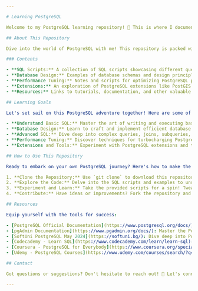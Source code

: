 ```yaml
---

# Learning PostgreSQL

Welcome to my PostgreSQL learning repository! 🚀 This is where I document my journey of mastering PostgreSQL, a robust open-source relational database management system. Join me as I track my progress, share insights, and provide examples of what I've learned.

## About This Repository

Dive into the world of PostgreSQL with me! This repository is packed with a treasure trove of resources, scripts, and examples related to PostgreSQL. As I explore its various facets, I'll keep this repository updated with fresh content and learning materials.

### Contents

- **SQL Scripts:** A collection of SQL scripts showcasing different queries and operations.
- **Database Design:** Examples of database schemas and design principles.
- **Performance Tuning:** Notes and scripts for optimizing PostgreSQL performance.
- **Extensions:** An exploration of PostgreSQL extensions like PostGIS for spatial data.
- **Resources:** Links to tutorials, documentation, and other valuable resources.

## Learning Goals

Let's set sail on this PostgreSQL adventure together! Here are some of my key learning objectives:

- **Understand Basic SQL:** Master the art of writing and executing basic SQL queries. Explore SELECT, INSERT, UPDATE, DELETE, and more.
- **Database Design:** Learn to craft and implement efficient database schemas. Dive into normalization, indexing, and data modeling.
- **Advanced SQL:** Dive deep into complex queries, joins, subqueries, and transactions. Uncover the power of window functions and common table expressions.
- **Performance Tuning:** Discover techniques for turbocharging PostgreSQL performance. Explore query optimization, indexing strategies, and server configuration.
- **Extensions and Tools:** Experiment with PostgreSQL extensions and tools like pgAdmin. Explore spatial data with PostGIS, unleash the potential of JSONB, and automate tasks with PL/pgSQL.

## How to Use This Repository

Ready to embark on your own PostgreSQL journey? Here's how to make the most of this repository:

1. **Clone the Repository:** Use `git clone` to download this repository to your local machine.
2. **Explore the Code:** Delve into the SQL scripts and examples to unravel the mysteries of PostgreSQL. Analyze real-world scenarios and solutions.
3. **Experiment and Learn:** Take the provided scripts for a spin! Tweak and run them to see PostgreSQL in action. Don't be afraid to break things – that's how we learn!
4. **Contribute:** Have ideas or improvements? Fork the repository and create a pull request! Share your insights and contribute to our collective knowledge.

## Resources

Equip yourself with the tools for success:

- [PostgreSQL Official Documentation](https://www.postgresql.org/docs/): Your ultimate guide to all things PostgreSQL.
- [pgAdmin Documentation](https://www.pgadmin.org/docs/): Master the PostgreSQL administration tool of choice.
- [SoftUni PostgreSQL May 2024](https://softuni.bg/): Dive deep into PostgreSQL with SoftUni's comprehensive courses.
- [Codecademy - Learn SQL](https://www.codecademy.com/learn/learn-sql): Start your SQL journey with interactive lessons.
- [Coursera - PostgreSQL for Everybody](https://www.coursera.org/specializations/postgresql): Learn PostgreSQL from scratch with Coursera's specialization.
- [Udemy - PostgreSQL Courses](https://www.udemy.com/courses/search/?q=postgresql): Explore a variety of PostgreSQL courses on Udemy.

## Contact

Got questions or suggestions? Don't hesitate to reach out! 📩 Let's connect and learn together!

---
```

